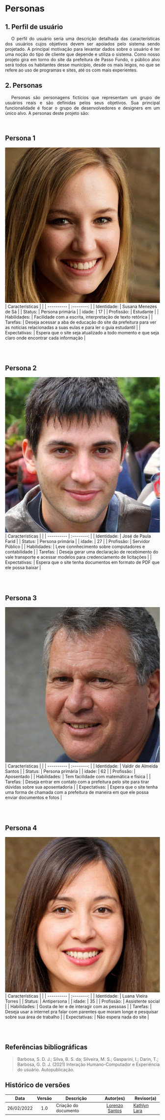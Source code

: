 
# Personas
## 1. Perfil de usuário

<p style="text-indent: 20px; text-align: justify">
O perfil do usuário seria uma descrição detalhada das características dos usuários cujos objetivos devem ser apoiados pelo sistema sendo projetado. A principal motivação para levantar dados sobre o usuário é ter uma noção do tipo de cliente que depende e utiliza o sistema.
Como nosso projeto gira em torno do site da prefeitura de Passo Fundo, o público alvo será todos os habitantes desse município, desde os mais leigos, no que se refere ao uso de programas e sites, até os com mais experientes.
</p>

## 2. Personas
<p style="text-indent: 20px; text-align: justify">Personas são personagens fictícios que representam um grupo de usuários reais e são definidas pelos seus objetivos. Sua principal funcionalidade é focar o grupo de desenvolvedores e designers em um único alvo. A personas deste projeto são:
</p>

<br>

## Persona 1
![Persona1](../../../assets/img/susana.png)
| Características | |
 | ---------- | :--------: |
 | Identidade: |   Susana Menezes de Sá |
 | Status: |   Persona primária  |
 | idade: |  17  |
 | Profissão: |  Estudante  |
 | Habilidades: |  Facilidade com a escrita, interpretação de texto retórica  |
 | Tarefas: |   Deseja acessar a aba de educação do site da prefeitura para ver as notícias relacionadas a suas eulas e para ler o guia estudantil   |
 | Expectativas: |  Espera que o site seja atualizado a todo momento e que seja claro onde encontrar cada informação  |

<br>
<br>

## Persona 2
![Persona2](../../../assets/img/jose.png)
| Características | |
 | ---------- | :--------: |
 | Identidade: |  José de Paula Farid  |
 | Status: |   Persona primária  |
 | idade: |  27  |
 | Profissão: |  Servidor Público  |
 | Habilidades: |  Leve connhecimento sobre computadores e contabilidade  |
 | Tarefas: |   Deseja gerar uma declaração de recebimento do vale transporte e acessar modelos para credenciamento de licitações   |
 | Expectativas: |  Espera que o site tenha documentos em formato de PDF que ele possa baixar |

<br>
<br>

## Persona 3
![Persona3](../../../assets/img/valdir.png)
| Características | |
 | ---------- | :--------: |
 | Identidade: |  Valdir de Almeida Santos  |
 | Status: |   Persona primária  |
 | idade: |  62  |
 | Profissão: |  Aposentado  |
 | Habilidades: |  Tem facilidade com matemática e física  |
 | Tarefas: |   Deseja entrar em contato com a prefeitura pelo site para tirar dúvidas sobre sua aposentadoria   |
 | Expectativas: |  Espera que o site tenha uma forma de chamada com a prefeitura de maneira em que ele possa enviar documentos e fotos |

<br>
<br>

## Persona 4
![Persona4](../../../assets/img/luana.png)
| Características | |
 | ---------- | :--------: |
 | Identidade: |  Luana Vieira Torres  |
 | Status: |   Antipersona  |
 | idade: |  35  |
 | Profissão: | Assistente social |
 | Habilidades: |  Gosta de ler e de interagir com as pessoas  |
 | Tarefas: |   Deseja usar a internet pra falar com parentes que moram longe e pesquisar sobre sua área de trabalho   |
 | Expectativas: | Não espera nada do site |

<br>
<br>

## Referências bibliográficas

> Barbosa, S. D. J.; Silva, B. S. da; Silveira, M. S.; Gasparini, I.; Darin, T.; Barbosa, G. D. J. (2021) Interação Humano-Computador e Experiência do usuário. Autopublicação.



## Histórico de versões
 | **Data**   | **Versão** | **Descrição**   |    **Autor(es)**  | **Revisor(a)** |
 | ---------- | :--------: | ---------------------------------------- | :------------------------------------------: | ----------------|
 |   26/02/2022 |   1.0  | Criação do documento|[Lorenzo Santos](github.com/lorenzo7377) | [Kathlyn Lara](github.com/klmurussi) |
 